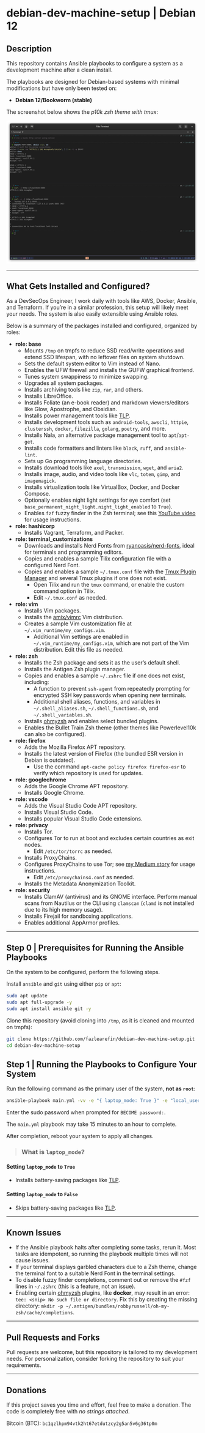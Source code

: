 # debian-dev-machine-setup | Debian 12

## Description

This repository contains Ansible playbooks to configure a system as a development machine after a clean install.

The playbooks are designed for Debian-based systems with minimal modifications but have only been tested on:

- **Debian 12/Bookworm (stable)**

The screenshot below shows the *p10k zsh theme with tmux*:

![p10k-zsh-theme-tmux](.images/screenshot-p10k-tmux.png)

---

## What Gets Installed and Configured?

As a DevSecOps Engineer, I work daily with tools like AWS, Docker, Ansible, and Terraform. If you’re in a similar profession, this setup will likely meet your needs. The system is also easily extensible using Ansible roles.

Below is a summary of the packages installed and configured, organized by roles:

- **role: base**
  - Mounts `/tmp` on tmpfs to reduce SSD read/write operations and extend SSD lifespan, with no leftover files on system shutdown.
  - Sets the default system editor to Vim instead of Nano.
  - Enables the UFW firewall and installs the GUFW graphical frontend.
  - Tunes system swappiness to minimize swapping.
  - Upgrades all system packages.
  - Installs archiving tools like `zip`, `rar`, and others.
  - Installs LibreOffice.
  - Installs Foliate (an e-book reader) and markdown viewers/editors like Glow, Apostrophe, and Obsidian.
  - Installs power management tools like [TLP](https://github.com/linrunner/TLP).
  - Installs development tools such as `android-tools`, `awscli`, `httpie`, `clusterssh`, `docker`, `filezilla`, `golang`, `poetry`, and more.
  - Installs Nala, an alternative package management tool to `apt`/`apt-get`.
  - Installs code formatters and linters like `black`, `ruff`, and `ansible-lint`.
  - Sets up Go programming language directories.
  - Installs download tools like `axel`, `transmission`, `wget`, and `aria2`.
  - Installs image, audio, and video tools like `vlc`, `totem`, `gimp`, and `imagemagick`.
  - Installs virtualization tools like VirtualBox, Docker, and Docker Compose.
  - Optionally enables night light settings for eye comfort (set `base_permanent_night_light.night_light_enabled` to `True`).
  - Enables `fzf` fuzzy finder in the Zsh terminal; see this [YouTube video](https://www.youtube.com/watch?v=1a5NiMhqAR0) for usage instructions.
- **role: hashicorp**
  - Installs Vagrant, Terraform, and Packer.
- **role: terminal_customizations**
  - Downloads and installs Nerd Fonts from [ryanoasis/nerd-fonts](https://github.com/ryanoasis/nerd-fonts), ideal for terminals and programming editors.
  - Copies and enables a sample Tilix configuration file with a configured Nerd Font.
  - Copies and enables a sample `~/.tmux.conf` file with the [Tmux Plugin Manager](https://github.com/tmux-plugins/tpm) and several Tmux plugins if one does not exist.
    - Open Tilix and run the `tmux` command, or enable the custom command option in Tilix.
    - Edit `~/.tmux.conf` as needed.
- **role: vim**
  - Installs Vim packages.
  - Installs the [amix/vimrc](https://github.com/amix/vimrc) Vim distribution.
  - Creates a sample Vim customization file at `~/.vim_runtime/my_configs.vim`.
    - Additional Vim settings are enabled in `~/.vim_runtime/my_configs.vim`, which are not part of the Vim distribution. Edit this file as needed.
- **role: zsh**
  - Installs the Zsh package and sets it as the user’s default shell.
  - Installs the Antigen Zsh plugin manager.
  - Copies and enables a sample `~/.zshrc` file if one does not exist, including:
    - A function to prevent `ssh-agent` from repeatedly prompting for encrypted SSH key passwords when opening new terminals.
    - Additional shell aliases, functions, and variables in `~/.shell_aliases.sh`, `~/.shell_functions.sh`, and `~/.shell_variables.sh`.
  - Installs [ohmyzsh](https://github.com/ohmyzsh/ohmyzsh) and enables select bundled plugins.
  - Enables the Bullet Train Zsh theme (other themes like Powerlevel10k can also be configured).
- **role: firefox**
  - Adds the Mozilla Firefox APT repository.
  - Installs the latest version of Firefox (the bundled ESR version in Debian is outdated).
    - Use the command `apt-cache policy firefox firefox-esr` to verify which repository is used for updates.
- **role: googlechrome**
  - Adds the Google Chrome APT repository.
  - Installs Google Chrome.
- **role: vscode**
  - Adds the Visual Studio Code APT repository.
  - Installs Visual Studio Code.
  - Installs popular Visual Studio Code extensions.
- **role: privacy**
  - Installs Tor.
  - Configures Tor to run at boot and excludes certain countries as exit nodes.
    - Edit `/etc/tor/torrc` as needed.
  - Installs ProxyChains.
  - Configures ProxyChains to use Tor; see [my Medium story](https://fazlearefin.medium.com/tunneling-traffic-over-tor-network-using-proxychains-34c77ec32c0f) for usage instructions.
    - Edit `/etc/proxychains4.conf` as needed.
  - Installs the Metadata Anonymization Toolkit.
- **role: security**
  - Installs ClamAV (antivirus) and its GNOME interface. Perform manual scans from Nautilus or the CLI using `clamscan` (`clamd` is not installed due to its high memory usage).
  - Installs Firejail for sandboxing applications.
  - Enables additional AppArmor profiles.

---

## Step 0 | Prerequisites for Running the Ansible Playbooks

On the system to be configured, perform the following steps.

Install `ansible` and `git` using either `pip` or `apt`:

```bash
sudo apt update
sudo apt full-upgrade -y
sudo apt install ansible git -y
```

Clone this repository (avoid cloning into `/tmp`, as it is cleaned and mounted on tmpfs):

```bash
git clone https://github.com/fazlearefin/debian-dev-machine-setup.git
cd debian-dev-machine-setup
```

## Step 1 | Running the Playbooks to Configure Your System

Run the following command as the primary user of the system, **not as `root`**:

```bash
ansible-playbook main.yml -vv -e "{ laptop_mode: True }" -e "local_username=$(id -un)" -K
```

Enter the sudo password when prompted for `BECOME password:`.

The `main.yml` playbook may take 15 minutes to an hour to complete.

After completion, reboot your system to apply all changes.

> ### What is `laptop_mode`?

#### Setting `laptop_mode` to `True`
- Installs battery-saving packages like [TLP](https://github.com/linrunner/TLP).

#### Setting `laptop_mode` to `False`
- Skips battery-saving packages like [TLP](https://github.com/linrunner/TLP).

---

## Known Issues

- If the Ansible playbook halts after completing some tasks, rerun it. Most tasks are idempotent, so running the playbook multiple times will not cause issues.
- If your terminal displays garbled characters due to a Zsh theme, change the terminal font to a suitable Nerd Font in the terminal settings.
- To disable fuzzy finder completions, comment out or remove the `#fzf` lines in `~/.zshrc` (this is a feature, not an issue).
- Enabling certain [ohmyzsh](https://github.com/ohmyzsh/ohmyzsh) plugins, like **docker**, may result in an error: `tee: <snip> No such file or directory`. Fix this by creating the missing directory: `mkdir -p ~/.antigen/bundles/robbyrussell/oh-my-zsh/cache/completions`.

---

## Pull Requests and Forks

Pull requests are welcome, but this repository is tailored to my development needs. For personalization, consider forking the repository to suit your requirements.

---

## Donations

If this project saves you time and effort, feel free to make a donation. The code is completely free with *no strings attached*.

Bitcoin (BTC): `bc1qzlhpm94vtk2ht67etdutzcy2g5an5v6g36tp0m`
